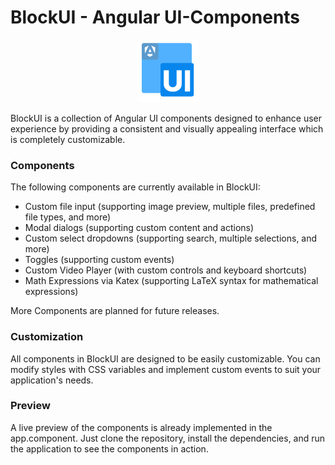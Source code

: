 # BlockUI - Angular UI-Components
<p align="center">
  <img src="../../src/assets/BlockUI.svg" width="100">
</p>

BlockUI is a collection of Angular UI components designed to enhance user experience by providing a consistent and visually appealing interface which is completely customizable.

### Components
The following components are currently available in BlockUI:
- Custom file input (supporting image preview, multiple files, predefined file types, and more)
- Modal dialogs (supporting custom content and actions)
- Custom select dropdowns (supporting search, multiple selections, and more)
- Toggles (supporting custom events)
- Custom Video Player (with custom controls and keyboard shortcuts)
- Math Expressions via Katex (supporting LaTeX syntax for mathematical expressions)

More Components are planned for future releases.

### Customization
All components in BlockUI are designed to be easily customizable.
You can modify styles with CSS variables and implement custom events to suit your application's needs.

### Preview
A live preview of the components is already implemented in the app.component.
Just clone the repository, install the dependencies, and run the application to see the components in action.
